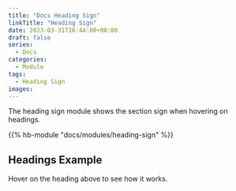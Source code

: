 ```yaml
---
title: "Docs Heading Sign"
linkTitle: "Heading Sign"
date: 2023-03-31T16:44:00+08:00
draft: false
series:
  - Docs
categories:
  - Module
tags:
  - Heading Sign
images:
---
```


The heading sign module shows the section sign when hovering on headings.

<!--more-->

{{% hb-module "docs/modules/heading-sign" %}}

## Headings Example

Hover on the heading above to see how it works.
